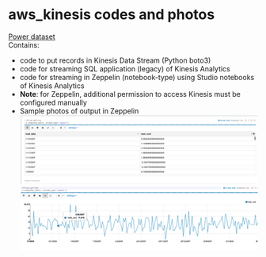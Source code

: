 # aws_kinesis codes and photos
[Power dataset](https://archive.ics.uci.edu/ml/datasets/individual+household+electric+power+consumption) \
Contains:
* code to put records in Kinesis Data Stream (Python boto3)
* code for streaming SQL application (legacy) of Kinesis Analytics
* code for streaming in Zeppelin (notebook-type) using Studio notebooks of Kinesis Analytics
* **Note**: for Zeppelin, additional permission to access Kinesis must be configured manually
* Sample photos of output in Zeppelin 
![Streaming table](images/zeppelin_table_output.png)
![Streaming chart](images/zeppelin_chart_output.png)
